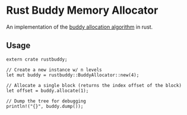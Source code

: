 # Rust Buddy Memory Allocator
An implementation of the [buddy allocation algorithm](https://en.wikipedia.org/wiki/Buddy_memory_allocation) in rust.

## Usage
```
extern crate rustbuddy;

// Create a new instance w/ n levels
let mut buddy = rustbuddy::BuddyAllocator::new(4);

// Allocate a single block (returns the index offset of the block)
let offset = buddy.allocate(1);

// Dump the tree for debugging
println!("{}", buddy.dump());
```
